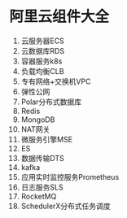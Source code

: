 # 阿里云组件大全


1. 云服务器ECS
2. 云数据库RDS
3. 容器服务k8s
4. 负载均衡CLB
5. 专有网络+交换机VPC
6. 弹性公网
7. Polar分布式数据库
8. Redis
9. MongoDB
10. NAT网关
11. 微服务引擎MSE
12. ES
13. 数据传输DTS
14. kafka
15. 应用实时监控服务Prometheus
16. 日志服务SLS
17. RocketMQ
18. SchedulerX分布式任务调度